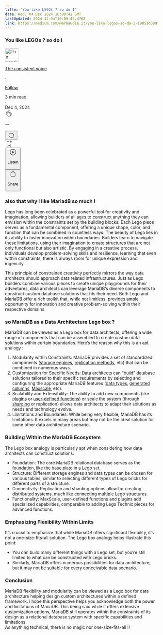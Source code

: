 ```yaml
---
title: "You like LEGOs ? so do I"
date: Wed, 04 Dec 2024 10:09:42 GMT
lastUpdated: 2024-12-04T10:09:42.476Z
link: https://medium.com/@arbaudie.it/you-like-legos-so-do-i-19d53d399ffe?source=rss-c779d007e7fe------2
---
```


<article><div class="l"><div class="l"><span class="l"></span><section><div><div class="gs hi hj hk hl hm"></div><div class="hn ho hp hq hr"><div class="ab de"><div class="dl bh gz ha hb hc"><div><h1 class="pw-post-title hs ht hu bf hv hw hx hy hz ia ib ic id ie if ig ih ii ij ik il im in io ip iq ir is it iu bk" data-testid="storyTitle" id="5be2">You like LEGOs ? so do I</h1><div><div class="speechify-ignore ab dr"><div class="speechify-ignore bh l"><div class="iv iw ix iy iz ab"><div><div class="ab ja"><div><div aria-hidden="false" class="bm"><a href="/@arbaudie.it?source=post_page---byline--19d53d399ffe---------------------------------------" rel="noopener follow"><div class="l jb jc by jd je"><div class="l gk"><img alt="The consistent voice" class="l ge by ef eg dz" data-testid="authorPhoto" height="44" loading="lazy" src="https://miro.medium.com/v2/da:true/resize:fill:88:88/0*7vBG_L_kSIeOh095" width="44"/><div class="jf by l ef eg gs n jg gt"></div></div></div></a></div></div></div></div><div class="bn bh l"><div class="ab"><div style="flex:1"><span class="bf b bg z bk"><div class="jh ab q"><div class="ab q ji"><div class="ab q"><div><div aria-hidden="false" class="bm"><p class="bf b jj jk bk"><a class="ag ah ai aj ak al am an ao ap aq ar as jl" data-testid="authorName" href="/@arbaudie.it?source=post_page---byline--19d53d399ffe---------------------------------------" rel="noopener follow">The consistent voice</a></p></div></div></div><span aria-hidden="true" class="jm jn"><span class="bf b bg z bk">·</span></span><p class="bf b jj jk bk"><span><a class="ag ah ai aj ak al am an ao ap aq ar as jo" href="/m/signin?actionUrl=https%3A%2F%2Fmedium.com%2F_%2Fsubscribe%2Fuser%2Fc779d007e7fe&amp;operation=register&amp;redirect=https%3A%2F%2Fmedium.com%2F%40arbaudie.it%2Fyou-like-legos-so-do-i-19d53d399ffe&amp;user=The+consistent+voice&amp;userId=c779d007e7fe&amp;source=post_page-c779d007e7fe--byline--19d53d399ffe---------------------post_header------------------" rel="noopener follow">Follow</a></span></p></div></div></span></div></div><div class="l ce"><span class="bf b bg z cm"><div class="ab dq jp jq jr"><span class="bf b bg z cm"><div class="ab ae"><span data-testid="storyReadTime">3 min read</span><div aria-hidden="true" class="js jt l"><span aria-hidden="true" class="l"><span class="bf b bg z cm">·</span></span></div><span data-testid="storyPublishDate">Dec 4, 2024</span></div></span></div></span></div></div></div><div class="ab dr ju jv jw jx jy jz ka kb kc kd ke kf kg kh ki kj"><div class="h k w gh gi q"><div class="kz l"><div class="ab q la lb"><div class="pw-multi-vote-icon gk lc ld le lf"><span><a class="ag ah ai aj ak al am an ao ap aq ar as at au" data-testid="headerClapButton" href="/m/signin?actionUrl=https%3A%2F%2Fmedium.com%2F_%2Fvote%2Fp%2F19d53d399ffe&amp;operation=register&amp;redirect=https%3A%2F%2Fmedium.com%2F%40arbaudie.it%2Fyou-like-legos-so-do-i-19d53d399ffe&amp;user=The+consistent+voice&amp;userId=c779d007e7fe&amp;source=---header_actions--19d53d399ffe---------------------clap_footer------------------" rel="noopener follow"><div><div aria-hidden="false" class="bm"><div class="lg ap lh li lj lk an ll lm ln lf"><svg aria-label="clap" height="24" viewbox="0 0 24 24" width="24" xmlns="http://www.w3.org/2000/svg"><path clip-rule="evenodd" d="M11.37.828 12 3.282l.63-2.454zM13.916 3.953l1.523-2.112-1.184-.39zM8.589 1.84l1.522 2.112-.337-2.501zM18.523 18.92c-.86.86-1.75 1.246-2.62 1.33a6 6 0 0 0 .407-.372c2.388-2.389 2.86-4.951 1.399-7.623l-.912-1.603-.79-1.672c-.26-.56-.194-.98.203-1.288a.7.7 0 0 1 .546-.132c.283.046.546.231.728.5l2.363 4.157c.976 1.624 1.141 4.237-1.324 6.702m-10.999-.438L3.37 14.328a.828.828 0 0 1 .585-1.408.83.83 0 0 1 .585.242l2.158 2.157a.365.365 0 0 0 .516-.516l-2.157-2.158-1.449-1.449a.826.826 0 0 1 1.167-1.17l3.438 3.44a.363.363 0 0 0 .516 0 .364.364 0 0 0 0-.516L5.293 9.513l-.97-.97a.826.826 0 0 1 0-1.166.84.84 0 0 1 1.167 0l.97.968 3.437 3.436a.36.36 0 0 0 .517 0 .366.366 0 0 0 0-.516L6.977 7.83a.82.82 0 0 1-.241-.584.82.82 0 0 1 .824-.826c.219 0 .43.087.584.242l5.787 5.787a.366.366 0 0 0 .587-.415l-1.117-2.363c-.26-.56-.194-.98.204-1.289a.7.7 0 0 1 .546-.132c.283.046.545.232.727.501l2.193 3.86c1.302 2.38.883 4.59-1.277 6.75-1.156 1.156-2.602 1.627-4.19 1.367-1.418-.236-2.866-1.033-4.079-2.246M10.75 5.971l2.12 2.12c-.41.502-.465 1.17-.128 1.89l.22.465-3.523-3.523a.8.8 0 0 1-.097-.368c0-.22.086-.428.241-.584a.847.847 0 0 1 1.167 0m7.355 1.705c-.31-.461-.746-.758-1.23-.837a1.44 1.44 0 0 0-1.11.275c-.312.24-.505.543-.59.881a1.74 1.74 0 0 0-.906-.465 1.47 1.47 0 0 0-.82.106l-2.182-2.182a1.56 1.56 0 0 0-2.2 0 1.54 1.54 0 0 0-.396.701 1.56 1.56 0 0 0-2.21-.01 1.55 1.55 0 0 0-.416.753c-.624-.624-1.649-.624-2.237-.037a1.557 1.557 0 0 0 0 2.2c-.239.1-.501.238-.715.453a1.56 1.56 0 0 0 0 2.2l.516.515a1.556 1.556 0 0 0-.753 2.615L7.01 19c1.32 1.319 2.909 2.189 4.475 2.449q.482.08.971.08c.85 0 1.653-.198 2.393-.579.231.033.46.054.686.054 1.266 0 2.457-.52 3.505-1.567 2.763-2.763 2.552-5.734 1.439-7.586z" fill-rule="evenodd"></path></svg></div></div></div></a></span></div><div class="pw-multi-vote-count l lo lp lq lr ls lt lu"><p class="bf b ex z cm"><span class="lv">--</span></p></div></div></div><div><div aria-hidden="false" class="bm"><button aria-label="responses" class="ap lg lw lx ab q gl ly lz"><svg class="ma" height="24" viewbox="0 0 24 24" width="24" xmlns="http://www.w3.org/2000/svg"><path d="M18.006 16.803c1.533-1.456 2.234-3.325 2.234-5.321C20.24 7.357 16.709 4 12.191 4S4 7.357 4 11.482c0 4.126 3.674 7.482 8.191 7.482.817 0 1.622-.111 2.393-.327.231.2.48.391.744.559 1.06.693 2.203 1.044 3.399 1.044.224-.008.4-.112.486-.287a.49.49 0 0 0-.042-.518c-.495-.67-.845-1.364-1.04-2.057a4 4 0 0 1-.125-.598zm-3.122 1.055-.067-.223-.315.096a8 8 0 0 1-2.311.338c-4.023 0-7.292-2.955-7.292-6.587 0-3.633 3.269-6.588 7.292-6.588 4.014 0 7.112 2.958 7.112 6.593 0 1.794-.608 3.469-2.027 4.72l-.195.168v.255c0 .056 0 .151.016.295.025.231.081.478.154.733.154.558.398 1.117.722 1.659a5.3 5.3 0 0 1-2.165-.845c-.276-.176-.714-.383-.941-.59z"></path></svg></button></div></div></div><div class="ab q kk kl km kn ko kp kq kr ks kt ku kv kw kx ky"><div class="mb k j i d"></div><div class="h k"><div><div aria-hidden="false" class="bm"><span><a class="ag ah ai aj ak al am an ao ap aq ar as at au" data-testid="headerBookmarkButton" href="/m/signin?actionUrl=https%3A%2F%2Fmedium.com%2F_%2Fbookmark%2Fp%2F19d53d399ffe&amp;operation=register&amp;redirect=https%3A%2F%2Fmedium.com%2F%40arbaudie.it%2Fyou-like-legos-so-do-i-19d53d399ffe&amp;source=---header_actions--19d53d399ffe---------------------bookmark_footer------------------" rel="noopener follow"><svg aria-label="Add to list bookmark button" class="cm mc" fill="none" height="25" viewbox="0 0 25 25" width="25" xmlns="http://www.w3.org/2000/svg"><path d="M18 2.5a.5.5 0 0 1 1 0V5h2.5a.5.5 0 0 1 0 1H19v2.5a.5.5 0 1 1-1 0V6h-2.5a.5.5 0 0 1 0-1H18zM7 7a1 1 0 0 1 1-1h3.5a.5.5 0 0 0 0-1H8a2 2 0 0 0-2 2v14a.5.5 0 0 0 .805.396L12.5 17l5.695 4.396A.5.5 0 0 0 19 21v-8.5a.5.5 0 0 0-1 0v7.485l-5.195-4.012a.5.5 0 0 0-.61 0L7 19.985z" fill="currentColor"></path></svg></a></span></div></div></div><div class="ge md dq"><div class="l ae"><div class="ab de"><div class="me mf mg mh mi mj dl bh"><div class="ab"><div aria-hidden="false" class="bm"><div><div aria-hidden="false" class="bm"><button aria-label="Listen" class="ag gl ai aj ak al am mk ao ap aq fy ml mm lz mn mo mp mq mr s ms mt mu mv mw mx my u mz na nb" data-testid="audioPlayButton"><svg fill="none" height="24" viewbox="0 0 24 24" width="24" xmlns="http://www.w3.org/2000/svg"><path clip-rule="evenodd" d="M3 12a9 9 0 1 1 18 0 9 9 0 0 1-18 0m9-10C6.477 2 2 6.477 2 12s4.477 10 10 10 10-4.477 10-10S17.523 2 12 2m3.376 10.416-4.599 3.066a.5.5 0 0 1-.777-.416V8.934a.5.5 0 0 1 .777-.416l4.599 3.066a.5.5 0 0 1 0 .832" fill="currentColor" fill-rule="evenodd"></path></svg><div class="j i d"><p class="bf b bg z cm">Listen</p></div></button></div></div></div></div></div></div></div></div><div aria-describedby="postFooterSocialMenu" aria-hidden="false" aria-labelledby="postFooterSocialMenu" class="bm"><div><div aria-hidden="false" class="bm"><button aria-controls="postFooterSocialMenu" aria-expanded="false" aria-label="Share Post" class="ag gl ai aj ak al am mk ao ap aq fy ml mm lz mn mo mp mq mr s ms mt mu mv mw mx my u mz na nb" data-testid="headerSocialShareButton"><svg fill="none" height="24" viewbox="0 0 24 24" width="24" xmlns="http://www.w3.org/2000/svg"><path clip-rule="evenodd" d="M15.218 4.931a.4.4 0 0 1-.118.132l.012.006a.45.45 0 0 1-.292.074.5.5 0 0 1-.3-.13l-2.02-2.02v7.07c0 .28-.23.5-.5.5s-.5-.22-.5-.5v-7.04l-2 2a.45.45 0 0 1-.57.04h-.02a.4.4 0 0 1-.16-.3.4.4 0 0 1 .1-.32l2.8-2.8a.5.5 0 0 1 .7 0l2.8 2.79a.42.42 0 0 1 .068.498m-.106.138.008.004v-.01zM16 7.063h1.5a2 2 0 0 1 2 2v10a2 2 0 0 1-2 2h-11c-1.1 0-2-.9-2-2v-10a2 2 0 0 1 2-2H8a.5.5 0 0 1 .35.15.5.5 0 0 1 .15.35.5.5 0 0 1-.15.35.5.5 0 0 1-.35.15H6.4c-.5 0-.9.4-.9.9v10.2a.9.9 0 0 0 .9.9h11.2c.5 0 .9-.4.9-.9v-10.2c0-.5-.4-.9-.9-.9H16a.5.5 0 0 1 0-1" fill="currentColor" fill-rule="evenodd"></path></svg><div class="j i d"><p class="bf b bg z cm">Share</p></div></button></div></div></div></div></div></div></div></div></div><h1 class="nc nd hu bf ne nf ng nh ni nj nk nl nm nn no np nq nr ns nt nu nv nw nx ny nz bk" id="ad45">also that why i like MariadB so much !</h1><p class="pw-post-body-paragraph oa ob hu oc b od oe of og oh oi oj ok ol om on oo op oq or os ot ou ov ow ox hn bk" id="8750">Lego has long been celebrated as a powerful tool for creativity and imagination, allowing builders of all ages to construct anything they can envision within the constraints set by the building blocks. Each Lego piece serves as a fundamental component, offering a unique shape, color, and function that can be combined in countless ways. The beauty of Lego lies in its ability to foster innovation within boundaries. Builders learn to navigate these limitations, using their imagination to create structures that are not only functional but also artistic. By engaging in a creative process, individuals develop problem-solving skills and resilience, learning that even within constraints, there is always room for unique expression and ingenuity.</p><p class="pw-post-body-paragraph oa ob hu oc b od oy of og oh oz oj ok ol pa on oo op pb or os ot pc ov ow ox hn bk" id="3f4b">This principle of constrained creativity perfectly mirrors the way data architects should approach data related infrastructures. Just as Lego builders combine various pieces to create unique playgrounds for their adventures, data architects can leverage MariaDB’s diverse components to construct custom database solutions that fits their need. Both Lego and MariaDB offer a rich toolkit that, while not limitless, provides ample opportunity for innovation and creative problem-solving within their respective domains.</p><h1 class="nc nd hu bf ne nf ng nh ni nj nk nl nm nn no np nq nr ns nt nu nv nw nx ny nz bk" id="3996">so MariaDB as a Data Architecture Lego box ?</h1><p class="pw-post-body-paragraph oa ob hu oc b od oe of og oh oi oj ok ol om on oo op oq or os ot ou ov ow ox hn bk" id="5cee">MariaDB can be viewed as a Lego box for data architects, offering a wide range of components that can be assembled to create custom data solutions within certain boundaries. Here’s the reason why this is an apt analogy :</p><ol class=""><li class="oa ob hu oc b od oy of og oh oz oj ok ol pa on oo op pb or os ot pc ov ow ox pd pe pf bk" id="e307">Modularity within Constraints: MariaDB provides a set of standardized components (<a class="ag jo" href="https://mariadb.com/kb/en/choosing-the-right-storage-engine/" rel="noopener ugc nofollow" target="_blank">storage engines</a>, <a class="ag jo" href="https://mariadb.com/kb/en/replication-overview/" rel="noopener ugc nofollow" target="_blank">replication methods</a>, etc) that can be combined in numerous ways.</li><li class="oa ob hu oc b od pg of og oh ph oj ok ol pi on oo op pj or os ot pk ov ow ox pd pe pf bk" id="e868">Customization for Specific Needs: Data architects can “build” database solutions tailored to their specific requirements by selecting and configuring the appropriate MariaDB features (<a class="ag jo" href="https://mariadb.com/kb/en/data-types/" rel="noopener ugc nofollow" target="_blank">data types</a>, <a class="ag jo" href="https://mariadb.com/kb/en/generated-columns/" rel="noopener ugc nofollow" target="_blank">generated columns</a>, <a class="ag jo" href="https://mariadb.com/resources/blog/maxscale-installation-and-configuration/" rel="noopener ugc nofollow" target="_blank">Maxscale</a>, etc).</li><li class="oa ob hu oc b od pg of og oh ph oj ok ol pi on oo op pj or os ot pk ov ow ox pd pe pf bk" id="ad14">Scalability and Extensibility: The ability to add new components (like <a class="ag jo" href="https://mariadb.com/kb/en/plugin-overview/" rel="noopener ugc nofollow" target="_blank">plugins</a> or <a class="ag jo" href="https://mariadb.com/kb/en/user-defined-functions/" rel="noopener ugc nofollow" target="_blank">user-defined functions</a>) or scale the system (through <a class="ag jo" href="https://mariadb.com/kb/en/spider-storage-engine-core-concepts/" rel="noopener ugc nofollow" target="_blank">sharding</a> or replication) allows data architects to adapt their solutions as needs and technology evolve.</li><li class="oa ob hu oc b od pg of og oh ph oj ok ol pi on oo op pj or os ot pk ov ow ox pd pe pf bk" id="a410">Limitations and Boundaries: While being very flexible, MariaDB has its limitations. It excels in many areas but may not be the ideal solution for some other data architecture scenario.</li></ol><h1 class="nc nd hu bf ne nf ng nh ni nj nk nl nm nn no np nq nr ns nt nu nv nw nx ny nz bk" id="4723">Building Within the MariaDB Ecosystem</h1><p class="pw-post-body-paragraph oa ob hu oc b od oe of og oh oi oj ok ol om on oo op oq or os ot ou ov ow ox hn bk" id="5d42">The Lego box analogy is particularly apt when considering how data architects can construct solutions:</p><ul class=""><li class="oa ob hu oc b od oy of og oh oz oj ok ol pa on oo op pb or os ot pc ov ow ox pl pe pf bk" id="64d4">Foundation: The core MariaDB relational database serves as the foundation, like the base plate in a Lego set.</li><li class="oa ob hu oc b od pg of og oh ph oj ok ol pi on oo op pj or os ot pk ov ow ox pl pe pf bk" id="925b">Structure: Different storage engines and data types can be chosen for various tables, similar to selecting different types of Lego bricks for different parts of a structure.</li><li class="oa ob hu oc b od pg of og oh ph oj ok ol pi on oo op pj or os ot pk ov ow ox pl pe pf bk" id="b86a">Connectivity: Replication and sharding options allow for creating distributed systems, much like connecting multiple Lego structures.</li><li class="oa ob hu oc b od pg of og oh ph oj ok ol pi on oo op pj or os ot pk ov ow ox pl pe pf bk" id="dba4">Functionality: MaxScale, user-defined functions and plugins add specialized capabilities, comparable to adding Lego Technic pieces for advanced functions.</li></ul><h1 class="nc nd hu bf ne nf ng nh ni nj nk nl nm nn no np nq nr ns nt nu nv nw nx ny nz bk" id="3291">Emphasizing Flexibility Within Limits</h1><p class="pw-post-body-paragraph oa ob hu oc b od oe of og oh oi oj ok ol om on oo op oq or os ot ou ov ow ox hn bk" id="46c8">It’s crucial to emphasize that while MariaDB offers significant flexibility, it’s not a one-size-fits-all solution. The Lego box analogy helps illustrate this point:</p><ul class=""><li class="oa ob hu oc b od oy of og oh oz oj ok ol pa on oo op pb or os ot pc ov ow ox pl pe pf bk" id="7500">You can build many different things with a Lego set, but you’re still limited to what can be constructed with Lego bricks.</li><li class="oa ob hu oc b od pg of og oh ph oj ok ol pi on oo op pj or os ot pk ov ow ox pl pe pf bk" id="dc0f">Similarly, MariaDB offers numerous possibilities for data architecture, but it may not be suitable for every conceivable data scenario.</li></ul><h1 class="nc nd hu bf ne nf ng nh ni nj nk nl nm nn no np nq nr ns nt nu nv nw nx ny nz bk" id="cc7f">Conclusion</h1><p class="pw-post-body-paragraph oa ob hu oc b od oe of og oh oi oj ok ol om on oo op oq or os ot ou ov ow ox hn bk" id="7a48">MariaDB flexibility and modularity can be viewed as a Lego box for data architecture helping design custom architectures within a defined framework. I hope this perspective helps you acknowledge both the power and limitations of MariaDB. This being said while it offers extensive customization options, MariaDB still operates within the constraints of its design as a relational database system with specific capabilities and limitations. <br/>As anything technical, there is no magic nor one-size-fits-all !!</p></div></div></div></div></section></div></div></article>

